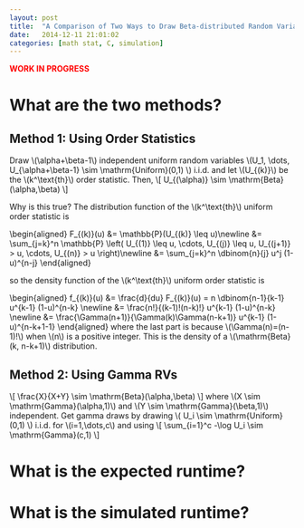```yaml
---
layout: post
title:  "A Comparison of Two Ways to Draw Beta-distributed Random Variables with Integer Parameters Starting with Uniform-distributed Random Variables"
date:   2014-12-11 21:01:02
categories: [math stat, C, simulation]
---
```


<span style="color:red">**WORK IN PROGRESS**</span>

# What are the two methods?

## Method 1: Using Order Statistics

Draw \\(\alpha+\beta-1\\) independent uniform random variables \\(U\_1, \dots, U\_{\alpha+\beta-1} \sim \mathrm{Uniform}(0,1) \\) i.i.d. and let \\(U\_{(k)}\\) be the \\(k^\text{th}\\) order statistic. Then,
\\[  U_{(\alpha)} \sim \mathrm{Beta}(\alpha,\beta)  \\]

Why is this true? The distribution function of the \\(k^\text{th}\\) uniform order statistic is

\\begin{aligned} F\_{(k)}(u) &= \mathbb{P}(U_{(k)} \leq u)\newline
&= \sum\_{j=k}^n \mathbb{P} \left( U\_{(1)} \leq u, \cdots,  U\_{(j)} \leq u, U\_{(j+1)} > u, \cdots,  U\_{(n)} > u \right)\newline
&= \sum\_{j=k}^n \dbinom{n}{j} u^j (1-u)^{n-j} \\end{aligned}

so the density function of the \\(k^\text{th}\\) uniform order statistic is

\\begin{aligned} f_{(k)}(u) &= \frac{d}{du} F\_{(k)}(u) = n \dbinom{n-1}{k-1} u^{k-1} (1-u)^{n-k} \newline
&= \frac{n!}{(k-1)!(n-k)!} u^{k-1} (1-u)^{n-k} \newline 
&= \frac{\Gamma(n+1)}{\Gamma(k)\Gamma(n-k+1)} u^{k-1} (1-u)^{n-k+1-1} \\end{aligned}
where the last part is because \\(\Gamma(n)=(n-1)!\\) when \\(n\\) is a positive integer. This is the density of a \\(\mathrm{Beta}(k, n-k+1)\\) distribution.

## Method 2: Using Gamma RVs

\\[ \frac{X}{X+Y} \sim \mathrm{Beta}(\alpha,\beta)  \\]
where \\(X \sim \mathrm{Gamma}(\alpha,1)\\) and \\(Y \sim \mathrm{Gamma}(\beta,1)\\) independent. Get gamma draws by drawing \\( U\_i \sim \mathrm{Uniform}(0,1) \\) i.i.d. for \\(i=1,\dots,c\\) and using
\\[ \sum_{i=1}^c -\log U_i \sim \mathrm{Gamma}(c,1)  \\]


# What is the expected runtime?


# What is the simulated runtime?

